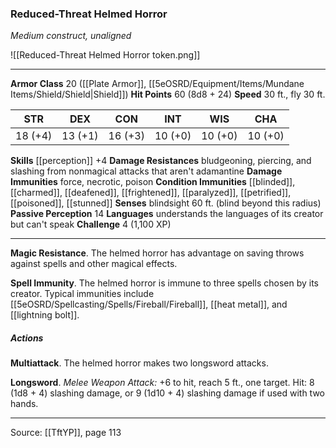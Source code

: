 ### Reduced-Threat Helmed Horror
_Medium construct, unaligned_

![[Reduced-Threat Helmed Horror token.png]]


---

**Armor Class** 20 ([[Plate Armor]], [[5eOSRD/Equipment/Items/Mundane Items/Shield/Shield|Shield]])
**Hit Points** 60 (8d8 + 24)
**Speed** 30 ft., fly 30 ft.

| STR     | DEX     | CON     | INT     | WIS     | CHA     |
|---------|---------|---------|---------|---------|---------|
| 18 (+4) | 13 (+1) | 16 (+3) | 10 (+0) | 10 (+0) | 10 (+0) |

**Skills** [[perception]] +4
**Damage Resistances** bludgeoning, piercing, and slashing from nonmagical attacks that aren't adamantine
**Damage Immunities** force, necrotic, poison
**Condition Immunities** [[blinded]], [[charmed]], [[deafened]], [[frightened]], [[paralyzed]], [[petrified]], [[poisoned]], [[stunned]]
**Senses** blindsight 60 ft. (blind beyond this radius)
**Passive Perception** 14
**Languages** understands the languages of its creator but can't speak
**Challenge** 4 (1,100 XP)

---

**Magic Resistance**. The helmed horror has advantage on saving throws against spells and other magical effects.

**Spell Immunity**. The helmed horror is immune to three spells chosen by its creator. Typical immunities include [[5eOSRD/Spellcasting/Spells/Fireball/Fireball]], [[heat metal]], and [[lightning bolt]].

##### Actions
**Multiattack**. The helmed horror makes two longsword attacks.

**Longsword**. _Melee Weapon Attack:_ +6 to hit, reach 5 ft., one target. Hit: 8 (1d8 + 4) slashing damage, or 9 (1d10 + 4) slashing damage if used with two hands.


---

Source: [[TftYP]], page 113